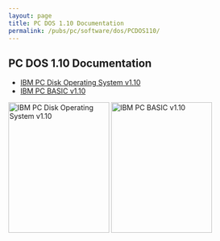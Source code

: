 ```yaml
---
layout: page
title: PC DOS 1.10 Documentation
permalink: /pubs/pc/software/dos/PCDOS110/
---
```


PC DOS 1.10 Documentation
-------------------------

* [IBM PC Disk Operating System v1.10](https://s3-us-west-2.amazonaws.com/archive.pcjs.org/pubs/pc/software/dos/PCDOS110/PCDOS110.pdf)
* [IBM PC BASIC v1.10](https://s3-us-west-2.amazonaws.com/archive.pcjs.org/pubs/pc/software/dos/PCDOS110/BASIC110.pdf)

[<img src="https://s3-us-west-2.amazonaws.com/archive.pcjs.org/pubs/pc/software/dos/PCDOS110/thumbs/PCDOS110.jpg" width="200" height="260" alt="IBM PC Disk Operating System v1.10"/>](https://s3-us-west-2.amazonaws.com/archive.pcjs.org/pubs/pc/software/dos/PCDOS110/PCDOS110.pdf)
[<img src="https://s3-us-west-2.amazonaws.com/archive.pcjs.org/pubs/pc/software/dos/PCDOS110/thumbs/PCDOS110.jpg" width="200" height="260" alt="IBM PC BASIC v1.10"/>](https://s3-us-west-2.amazonaws.com/archive.pcjs.org/pubs/pc/software/dos/PCDOS110/BASIC110.pdf)
